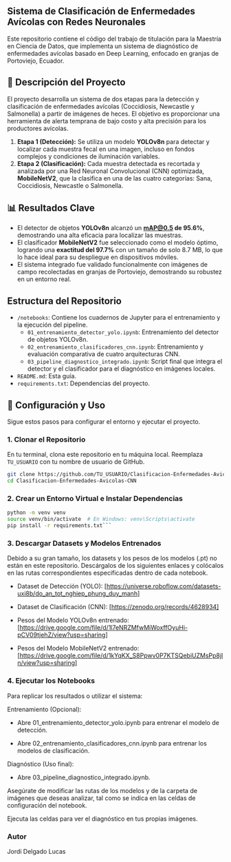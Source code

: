 ## Sistema de Clasificación de Enfermedades Avícolas con Redes Neuronales

Este repositorio contiene el código del trabajo de titulación para la
Maestría en Ciencia de Datos, que implementa un sistema de diagnóstico
de enfermedades avícolas basado en Deep Learning, enfocado en granjas de
Portoviejo, Ecuador.

## 📝 Descripción del Proyecto

El proyecto desarrolla un sistema de dos etapas para la detección y
clasificación de enfermedades avícolas (Coccidiosis, Newcastle y
Salmonella) a partir de imágenes de heces. El objetivo es proporcionar
una herramienta de alerta temprana de bajo costo y alta precisión para
los productores avícolas.

1. **Etapa 1 (Detección):** Se utiliza un modelo **YOLOv8n**
para detectar y localizar cada muestra fecal en una imagen, incluso en
fondos complejos y condiciones de iluminación variables. 
2. **Etapa 2 (Clasificación):** Cada muestra detectada es recortada y analizada por
una Red Neuronal Convolucional (CNN) optimizada, **MobileNetV2**,
que la clasifica en una de las cuatro categorías: Sana, Coccidiosis,
Newcastle o Salmonella.

## 📊 Resultados Clave

-   El detector de objetos **YOLOv8n** alcanzó un **mAP@0.5 de 95.6%**, demostrando una alta eficacia para localizar las muestras.
-   El clasificador **MobileNetV2** fue seleccionado como el modelo óptimo, logrando una **exactitud del 97.7%** con un tamaño de solo 8.7 MB, lo que lo hace ideal para su despliegue en dispositivos móviles.
-   El sistema integrado fue validado funcionalmente con imágenes de campo recolectadas en granjas de Portoviejo, demostrando su robustez en un entorno real.

## Estructura del Repositorio

-   `/notebooks`: Contiene los cuadernos de Jupyter para el entrenamiento y la ejecución del pipeline.
    -   `01_entrenamiento_detector_yolo.ipynb`: Entrenamiento del detector de objetos YOLOv8n.
    -   `02_entrenamiento_clasificadores_cnn.ipynb`: Entrenamiento y evaluación comparativa de cuatro arquitecturas CNN.
    -   `03_pipeline_diagnostico_integrado.ipynb`: Script final que integra el detector y el clasificador para el diagnóstico en imágenes locales.
-   `README.md`: Esta guía.
-   `requirements.txt`: Dependencias del proyecto.

## 🚀 Configuración y Uso

Sigue estos pasos para configurar el entorno y ejecutar el proyecto.

### 1. Clonar el Repositorio
En tu terminal, clona este repositorio en tu máquina local. Reemplaza `TU_USUARIO` con tu nombre de usuario de GitHub.

```bash
git clone https://github.com/TU_USUARIO/Clasificacion-Enfermedades-Avicolas-CNN.git
cd Clasificacion-Enfermedades-Avicolas-CNN
```

### 2. Crear un Entorno Virtual e Instalar Dependencias
```bash
python -m venv venv
source venv/bin/activate  # En Windows: venv\Scripts\activate
pip install -r requirements.txt```
```
### 3. Descargar Datasets y Modelos Entrenados

Debido a su gran tamaño, los datasets y los pesos de los modelos (.pt) no están en este repositorio. Descárgalos de los siguientes enlaces y colócalos en las rutas correspondientes especificadas dentro de cada notebook.

-    Dataset de Detección (YOLO): [https://universe.roboflow.com/datasets-uxi8b/do_an_tot_nghiep_phung_duy_manh]

-    Dataset de Clasificación (CNN): [https://zenodo.org/records/4628934]

-    Pesos del Modelo YOLOv8n entrenado: [https://drive.google.com/file/d/1l7eNRZMfwMiWoxffOyuHi-pCV09tjehZ/view?usp=sharing]

-   Pesos del Modelo MobileNetV2 entrenado: [https://drive.google.com/file/d/1kYqKX_S8Ppwv0P7KTSQebiUZMsPp8jIn/view?usp=sharing]

### 4. Ejecutar los Notebooks

Para replicar los resultados o utilizar el sistema:

Entrenamiento (Opcional):

-   Abre 01_entrenamiento_detector_yolo.ipynb para entrenar el modelo de detección.

-   Abre 02_entrenamiento_clasificadores_cnn.ipynb para entrenar los modelos de clasificación.

Diagnóstico (Uso final):

-   Abre 03_pipeline_diagnostico_integrado.ipynb.

Asegúrate de modificar las rutas de los modelos y de la carpeta de imágenes que deseas analizar, tal como se indica en las celdas de configuración del notebook.

Ejecuta las celdas para ver el diagnóstico en tus propias imágenes.

### Autor

Jordi Delgado Lucas

